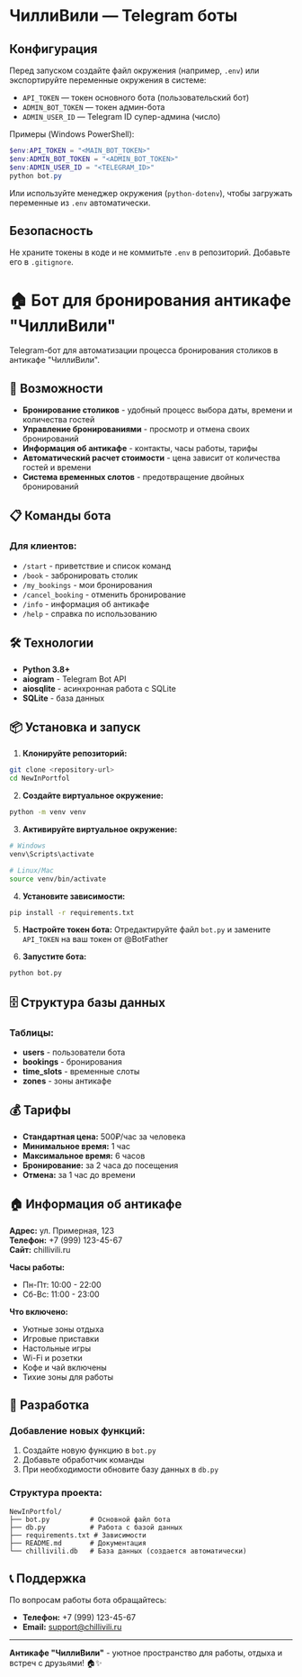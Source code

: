 # ЧиллиВили — Telegram боты

## Конфигурация
Перед запуском создайте файл окружения (например, `.env`) или экспортируйте переменные окружения в системе:

- `API_TOKEN` — токен основного бота (пользовательский бот)
- `ADMIN_BOT_TOKEN` — токен админ-бота
- `ADMIN_USER_ID` — Telegram ID супер-админа (число)

Примеры (Windows PowerShell):
```powershell
$env:API_TOKEN = "<MAIN_BOT_TOKEN>"
$env:ADMIN_BOT_TOKEN = "<ADMIN_BOT_TOKEN>"
$env:ADMIN_USER_ID = "<TELEGRAM_ID>"
python bot.py
```

Или используйте менеджер окружения (`python-dotenv`), чтобы загружать переменные из `.env` автоматически.

## Безопасность
Не храните токены в коде и не коммитьте `.env` в репозиторий. Добавьте его в `.gitignore`.

# 🏠 Бот для бронирования антикафе "ЧиллиВили"

Telegram-бот для автоматизации процесса бронирования столиков в антикафе "ЧиллиВили".

## 🚀 Возможности

- **Бронирование столиков** - удобный процесс выбора даты, времени и количества гостей
- **Управление бронированиями** - просмотр и отмена своих бронирований
- **Информация об антикафе** - контакты, часы работы, тарифы
- **Автоматический расчет стоимости** - цена зависит от количества гостей и времени
- **Система временных слотов** - предотвращение двойных бронирований

## 📋 Команды бота

### Для клиентов:
- `/start` - приветствие и список команд
- `/book` - забронировать столик
- `/my_bookings` - мои бронирования
- `/cancel_booking` - отменить бронирование
- `/info` - информация об антикафе
- `/help` - справка по использованию

## 🛠 Технологии

- **Python 3.8+**
- **aiogram** - Telegram Bot API
- **aiosqlite** - асинхронная работа с SQLite
- **SQLite** - база данных

## 📦 Установка и запуск

1. **Клонируйте репозиторий:**
```bash
git clone <repository-url>
cd NewInPortfol
```

2. **Создайте виртуальное окружение:**
```bash
python -m venv venv
```

3. **Активируйте виртуальное окружение:**
```bash
# Windows
venv\Scripts\activate

# Linux/Mac
source venv/bin/activate
```

4. **Установите зависимости:**
```bash
pip install -r requirements.txt
```

5. **Настройте токен бота:**
Отредактируйте файл `bot.py` и замените `API_TOKEN` на ваш токен от @BotFather

6. **Запустите бота:**
```bash
python bot.py
```

## 🗄 Структура базы данных

### Таблицы:
- **users** - пользователи бота
- **bookings** - бронирования
- **time_slots** - временные слоты
- **zones** - зоны антикафе

## 💰 Тарифы

- **Стандартная цена:** 500₽/час за человека
- **Минимальное время:** 1 час
- **Максимальное время:** 6 часов
- **Бронирование:** за 2 часа до посещения
- **Отмена:** за 1 час до времени

## 🏠 Информация об антикафе

**Адрес:** ул. Примерная, 123  
**Телефон:** +7 (999) 123-45-67  
**Сайт:** chillivili.ru  

**Часы работы:**
- Пн-Пт: 10:00 - 22:00
- Сб-Вс: 11:00 - 23:00

**Что включено:**
- Уютные зоны отдыха
- Игровые приставки
- Настольные игры
- Wi-Fi и розетки
- Кофе и чай включены
- Тихие зоны для работы

## 🔧 Разработка

### Добавление новых функций:
1. Создайте новую функцию в `bot.py`
2. Добавьте обработчик команды
3. При необходимости обновите базу данных в `db.py`

### Структура проекта:
```
NewInPortfol/
├── bot.py          # Основной файл бота
├── db.py           # Работа с базой данных
├── requirements.txt # Зависимости
├── README.md       # Документация
└── chillivili.db   # База данных (создается автоматически)
```

## 📞 Поддержка

По вопросам работы бота обращайтесь:
- **Телефон:** +7 (999) 123-45-67
- **Email:** support@chillivili.ru

---

**Антикафе "ЧиллиВили"** - уютное пространство для работы, отдыха и встреч с друзьями! 🏠✨ 